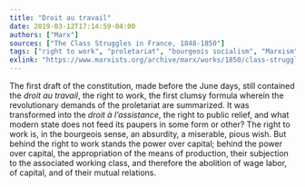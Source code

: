 ```yaml
---
title: "Droit au travail"
date: 2019-03-12T17:14:59-04:00
authors: ["Marx"]
sources: ["The Class Struggles in France, 1848-1850"]
tags: ["right to work", "proletariat", "bourgeois socialism", "Marxism", "socialism", "1848"]
exlink: "https://www.marxists.org/archive/marx/works/1850/class-struggles-france/ch02.htm"
---
```


The first draft of the constitution, made before the June days, still contained the *droit au travail*, the right to work, the first clumsy formula wherein the revolutionary demands of the proletariat are summarized. It was transformed into the *droit à l’assistance*, the right to public relief, and what modern state does not feed its paupers in some form or other? The right to work is, in the bourgeois sense, an absurdity, a miserable, pious wish. But behind the right to work stands the power over capital; behind the power over capital, the appropriation of the means of production, their subjection to the associated working class, and therefore the abolition of wage labor, of capital, and of their mutual relations.